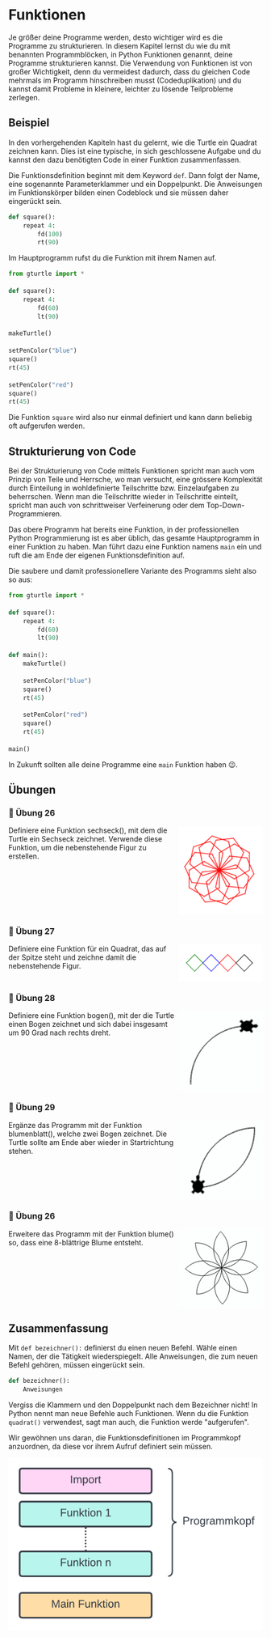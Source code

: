 # Funktionen

Je größer deine Programme werden, desto wichtiger wird es die Programme zu strukturieren.
In diesem Kapitel lernst du wie du mit benannten Programmblöcken,
in Python Funktionen genannt, deine Programme strukturieren kannst.
Die Verwendung von Funktionen ist von großer Wichtigkeit, denn du vermeidest dadurch,
dass du gleichen Code mehrmals im Programm hinschreiben musst (Codeduplikation) 
und du kannst damit Probleme in kleinere, leichter zu lösende Teilprobleme zerlegen.

## Beispiel

In den vorhergehenden Kapiteln hast du gelernt, wie die Turtle ein Quadrat zeichnen kann.
Dies ist eine typische, in sich geschlossene Aufgabe und du kannst den dazu benötigten Code in einer Funktion zusammenfassen. 

Die Funktionsdefinition beginnt mit dem Keyword `def`. Dann folgt der Name, eine sogenannte Parameterklammer und ein Doppelpunkt.
Die Anweisungen im Funktionskörper bilden einen Codeblock und sie müssen daher eingerückt sein.

```python
def square():
    repeat 4:
        fd(100)
        rt(90)
```

Im Hauptprogramm rufst du die Funktion mit ihrem Namen auf.
```python
from gturtle import *

def square():
    repeat 4: 
        fd(60) 
        lt(90) 

makeTurtle()

setPenColor("blue")
square()
rt(45)

setPenColor("red")
square()
rt(45)
```

Die Funktion `square` wird also nur einmal definiert und kann dann beliebig oft
aufgerufen werden.


## Strukturierung von Code

Bei der Strukturierung von Code mittels Funktionen spricht man auch vom Prinzip von Teile und Herrsche, wo man versucht, eine grössere Komplexität durch Einteilung in wohldefinierte Teilschritte bzw. Einzelaufgaben zu beherrschen. Wenn man die Teilschritte wieder in Teilschritte einteilt, spricht man auch von schrittweiser Verfeinerung oder dem Top-Down-Programmieren.

Das obere Programm hat bereits eine Funktion, in der professionellen Python Programmierung
ist es aber üblich, das gesamte Hauptprogramm in einer Funktion zu haben.
Man führt dazu eine Funktion namens `main` ein
und ruft die am Ende der eigenen Funktionsdefinition auf.

Die saubere und damit professionellere Variante des Programms sieht also so aus:

```python
from gturtle import *

def square():
    repeat 4: 
        fd(60) 
        lt(90) 

def main():
    makeTurtle()

    setPenColor("blue")
    square()
    rt(45)

    setPenColor("red")
    square()
    rt(45)
    
main()
```

In Zukunft sollten alle deine Programme eine `main` Funktion haben 😉.

## Übungen

### 📝 Übung 26
<img style="float: right; width:33%" src="./images/sechseck.png">
Definiere eine Funktion sechseck(), mit dem die Turtle ein Sechseck zeichnet. Verwende diese Funktion, um die nebenstehende Figur zu erstellen.
<div style="clear:both;"></div>

### 📝 Übung 27
<img style="float: right; width:33%" src="./images/quadrate2.png">
Definiere eine Funktion für ein Quadrat, das auf der Spitze steht und zeichne damit die nebenstehende Figur.
<div style="clear:both;"></div>

### 📝 Übung 28
<img style="float: right; width:33%" src="./images/bogen.png">
Definiere eine Funktion bogen(), mit der die Turtle einen Bogen zeichnet und sich dabei insgesamt um 90 Grad nach rechts dreht. 
<div style="clear:both;"></div>

### 📝 Übung 29
<img style="float: right; width:33%" src="./images/blatt.png">
Ergänze das Programm mit der Funktion blumenblatt(), welche zwei Bogen zeichnet. Die Turtle sollte am Ende aber wieder in Startrichtung stehen.	 
<div style="clear:both;"></div>

### 📝 Übung 26
<img style="float: right; width:33%" src="./images/blume.png">
Erweitere das Programm mit der Funktion blume() so, dass eine 8-blättrige Blume entsteht. 
<div style="clear:both;"></div>

## Zusammenfassung

Mit `def bezeichner():` definierst du einen neuen Befehl. Wähle einen Namen,
der die Tätigkeit wiederspiegelt. Alle Anweisungen, die zum neuen Befehl gehören,
müssen eingerückt sein.

```python
def bezeichner():
    Anweisungen
```
Vergiss die Klammern und den Doppelpunkt nach dem Bezeichner nicht!
In Python nennt man neue Befehle auch Funktionen.
Wenn du die Funktion `quadrat()` verwendest,
sagt man auch, die Funktion werde "aufgerufen".

Wir gewöhnen uns daran, die Funktionsdefinitionen
im Programmkopf anzuordnen, da diese vor ihrem Aufruf definiert sein müssen.

![Funktionsblöcke](./images/block.png)

